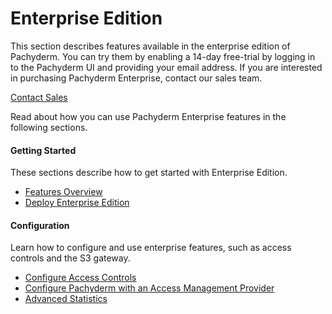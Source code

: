 # Enterprise Edition

This section describes features available in the enterprise
edition of Pachyderm. You can try them by enabling a
14-day free-trial by logging in to the Pachyderm UI and
providing your email address. If you are interested in
purchasing Pachyderm Enterprise, contact our sales team.

<div class="btn">
  <div class="center-screen">
    <a href="https://share.hsforms.com/1kC3bWgvMQve902wrlyh8RA2ttwt">Contact Sales</a>
  </div>
</div>

Read about how you can use Pachyderm Enterprise features in the following
sections.


<div class="row">
  <div class="column-2">
    <div class="card-square mdl-card mdl-shadow--2dp">
      <div class="mdl-card__title mdl-card--expand">
        <h4 class="mdl-card__title-text">Getting Started &nbsp;&nbsp;&nbsp;<i class="fa fa-rocket"></i></h4>
      </div>
      <div class="mdl-card__supporting-text">
        These sections describe how to get started
        with Enterprise Edition.
      </div>
      <div class="mdl-card__actions mdl-card--border">
        <ul>
          <li><a href="overview/" class="mdl-button mdl-button--colored mdl-js-button mdl-js-ripple-effect">
            Features Overview
          </a>
          </li>
          <li><a href="deployment/" class="mdl-button mdl-button--colored mdl-js-button mdl-js-ripple-effect">
            Deploy Enterprise Edition
          </a>
          </li>
       </ul>
      </div>
    </div>
  </div>
  <div class="column-2">
    <div class="card-square mdl-card mdl-shadow--2dp">
      <div class="mdl-card__title mdl-card--expand">
        <h4 class="mdl-card__title-text">Configuration &nbsp;&nbsp;&nbsp;<i class="fa fa-cogs"></i></h4>
      </div>
      <div class="mdl-card__supporting-text">
        Learn how to configure and use enterprise
        features, such as access controls and
        the S3 gateway.
      </div>
      <div class="mdl-card__actions mdl-card--border">
        <ul>
          <li><a href="auth/auth/" class="mdl-button mdl-button--colored mdl-js-button mdl-js-ripple-effect">
            Configure Access Controls
          </a>
          </li>
          <li><a href="saml/" class="mdl-button mdl-button--colored mdl-js-button mdl-js-ripple-effect">
            Configure Pachyderm with an Access Management Provider
          </a>
          </li>
          <li><a href="stats/" class="mdl-button mdl-button--colored mdl-js-button mdl-js-ripple-effect">
            Advanced Statistics
          </a>
          </li>
        </ul>
       </div>
     </div>
  </div>
</div>
